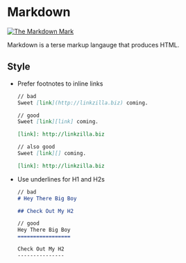 Markdown
========

[![The Markdown Mark][producti]][product]

Markdown is a terse markup langauge that produces HTML.

Style
-----

* Prefer footnotes to inline links

    ```markdown
    // bad
    Sweet [link](http://linkzilla.biz) coming.

    // good
    Sweet [link][link] coming.

    [link]: http://linkzilla.biz

    // also good
    Sweet [link][] coming.

    [link]: http://linkzilla.biz
    ```

* Use underlines for H1 and H2s

    ```markdown
    // bad
    # Hey There Big Boy

    ## Check Out My H2

    // good
    Hey There Big Boy
    =================

    Check Out My H2
    ---------------
    ```

[product]: http://daringfireball.net/projects/markdown/
[producti]: http://i.imgur.com/TUYGZBI.png
